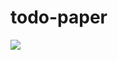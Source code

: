 # todo-paper
<img src = "https://github.com/jisulee154/todo-paper/assets/127957826/abc21de3-df94-43ae-956f-1075201a1982">
